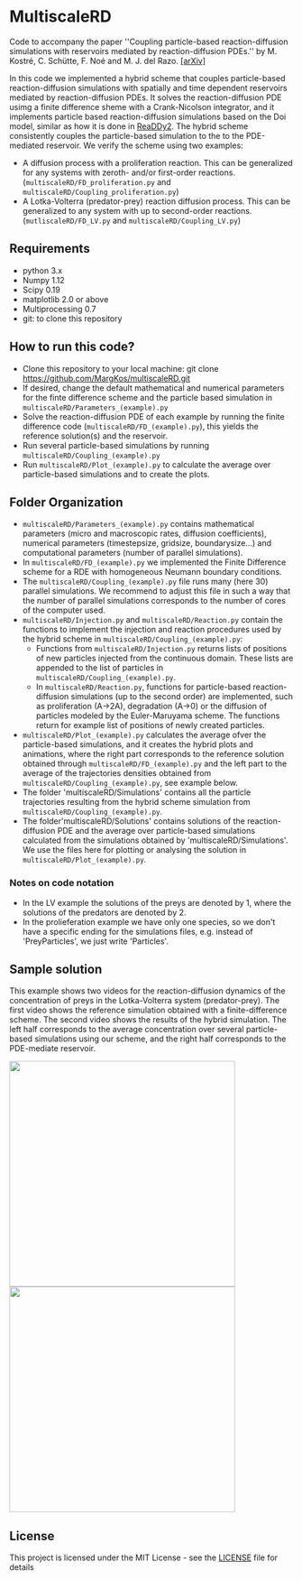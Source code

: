 # MultiscaleRD
Code to accompany the paper ''Coupling particle-based reaction-diffusion 
simulations with reservoirs mediated by reaction-diffusion PDEs.'' 
by M. Kostré, C. Schütte, F. Noé and M. J. del Razo.
[[arXiv]](https://arxiv.org/pdf/2006.00003.pdf)

In this code we implemented a hybrid scheme that couples particle-based reaction-diffusion simulations with spatially and time dependent reservoirs mediated by reaction-diffusion PDEs. It solves the reaction-diffusion PDE usimg a finite difference sheme with a Crank-Nicolson integrator, and it implements particle based reaction-diffusion simulations based on the Doi model, similar as how it is done in [ReaDDy2](https://readdy.github.io/). The hybrid scheme consistently couples the particle-based simulation to the to the PDE-mediated reservoir. We verify the scheme using two examples: 
* A diffusion process with a proliferation reaction. This can be generalized for any systems with zeroth- and/or first-order reactions. (`multiscaleRD/FD_proliferation.py` and `multiscaleRD/Coupling_proliferation.py`)
* A Lotka-Volterra (predator-prey) reaction diffusion process. This can be generalized to any system with up to second-order reactions. (`mutliscaleRD/FD_LV.py` and `multiscaleRD/Coupling_LV.py`)

## Requirements

* python 3.x
* Numpy 1.12
* Scipy 0.19
* matplotlib 2.0 or above
* Multiprocessing 0.7
* git: to clone this repository 

## How to run this code?

* Clone this repository to your local machine: git clone https://github.com/MargKos/multiscaleRD.git
* If desired, change the default mathematical and numerical parameters for the finte difference scheme and the particle based simulation in `multiscaleRD/Parameters_(example).py`
* Solve the reaction-diffusion PDE of each example by running the finite difference code (`multiscaleRD/FD_(example).py`), this yields the reference solution(s) and the reservoir.
* Run several particle-based simulations by running `multiscaleRD/Coupling_(example).py`
* Run `multiscaleRD/Plot_(example).py` to calculate the average over particle-based simulations and to create the plots. 

## Folder Organization

* `multiscaleRD/Parameters_(example).py` contains mathematical parameters (micro and macroscopic rates, diffusion coefficients), numerical parameters (timestepsize, gridsize, boundarysize...) and computational parameters (number of parallel simulations).
* In `multiscaleRD/FD_(example).py` we implemented the Finite Difference scheme for a RDE with homogeneous Neumann boundary conditions. 
* The `multiscaleRD/Coupling_(example).py` file runs many (here 30) parallel simulations. We recommend to adjust this file in such a way that the number of parallel simulations corresponds to the number of cores of the computer used. 
* `multiscaleRD/Injection.py` and `multiscaleRD/Reaction.py` contain the functions to implement the injection and reaction procedures used by the hybrid scheme in `multiscaleRD/Coupling_(example).py`:
  * Functions from `multiscaleRD/Injection.py` returns lists of positions of new particles injected from the 
continuous domain. These lists are appended to the list of particles in `multiscaleRD/Coupling_(example).py`.
  * In `multiscaleRD/Reaction.py`, functions for  particle-based reaction-diffusion simulations (up to the second order) are implemented, such as proliferation (A->2A), degradation (A->0) or the diffusion of particles modeled by the Euler-Maruyama scheme. The functions return for example list of positions of newly created particles.
* `multiscaleRD/Plot_(example).py` calculates the average ofver the particle-based simulations, and it creates the hybrid plots and animations, where the right part corresponds to the reference solution obtained 
through `multiscaleRD/FD_(example).py` and the left part to the average of the trajectories densities obtained from `multiscaleRD/Coupling_(example).py`, see example below.
* The folder 'multiscaleRD/Simulations' contains all the particle trajectories resulting from the hybrid scheme simulation from `multiscaleRD/Coupling_(example).py`.
* The folder'multiscaleRD/Solutions' contains solutions of the reaction-diffusion PDE and the average over particle-based simulations calculated from the simulations obtained by 'multiscaleRD/Simulations'. We use the files here for plotting or analysing the solution in `multiscaleRD/Plot_(example).py`.

### Notes on code notation
* In the LV example the solutions of the preys are denoted by 1, where the solutions of the predators are denoted by 2.
* In the prolieferation example we have only one species, so we don't have a specific ending for the simulations files, e.g. instead of 'PreyParticles', we just write 'Particles'.

## Sample solution

This example shows two videos for the reaction-diffusion dynamics of the concentration of preys in the Lotka-Volterra system (predator-prey). The first video shows the reference simulation obtained with a finite-difference scheme. The second video shows the results of the hybrid simulation. The left half corresponds to the average concentration over several particle-based simulations using our scheme, and the right half corresponds to the PDE-mediate reservoir.  

<img src="Videos/PreyReferenceVideo.gif" width="400"> <img src="Videos/PreyHybridVideo.gif" width="400" />

## License

This project is licensed under the MIT License - see the [LICENSE](LICENSE) file for details

